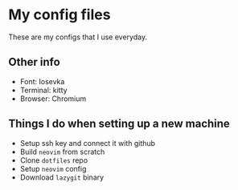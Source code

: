 # My config files

These are my configs that I use everyday.

## Other info
- Font: Iosevka
- Terminal: kitty
- Browser: Chromium

## Things I do when setting up a new machine
- Setup ssh key and connect it with github
- Build `neovim` from scratch
- Clone `dotfiles` repo
- Setup `neovim` config
- Download `lazygit` binary
